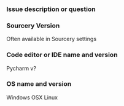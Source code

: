 ### Issue description or question


### Sourcery Version

Often available in Sourcery settings


### Code editor or IDE name and version

Pycharm v?


### OS name and version

Windows
OSX
Linux
